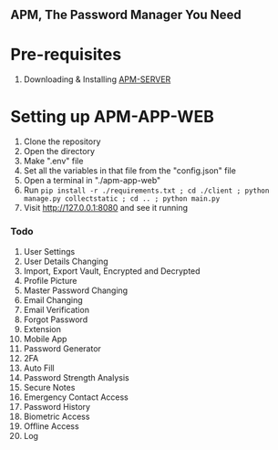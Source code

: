 ## APM, The Password Manager You Need

# Pre-requisites
1. Downloading & Installing [APM-SERVER](https://github.com/Abled-Taha/apm-server)

# Setting up APM-APP-WEB
1. Clone the repository
2. Open the directory
3. Make ".env" file
4. Set all the variables in that file from the "config.json" file
5. Open a terminal in "./apm-app-web"
6. Run ```pip install -r ./requirements.txt ; cd ./client ; python manage.py collectstatic ; cd .. ; python main.py```
7. Visit http://127.0.0.1:8080 and see it running

### Todo
1. User Settings
2. User Details Changing
3. Import, Export Vault, Encrypted and Decrypted
4. Profile Picture
5. Master Password Changing
6. Email Changing
7. Email Verification
8. Forgot Password
9. Extension
10. Mobile App
11. Password Generator
12. 2FA
13. Auto Fill
14. Password Strength Analysis
15. Secure Notes
16. Emergency Contact Access
17. Password History
18. Biometric Access
19. Offline Access
20. Log
